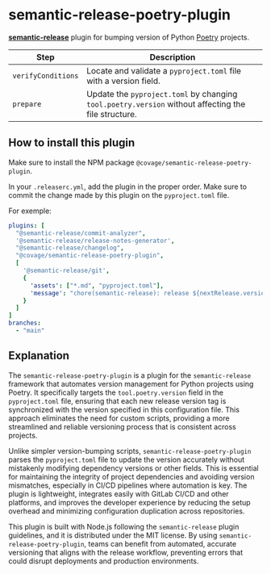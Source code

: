# semantic-release-poetry-plugin

[**semantic-release**](https://github.com/semantic-release/semantic-release) plugin for bumping version of Python [Poetry](https://python-poetry.org/) projects.

| Step               | Description                                                                                                 |
|--------------------|-------------------------------------------------------------------------------------------------------------|
| `verifyConditions` | Locate and validate a `pyproject.toml` file with a version field.                                           |
| `prepare`          | Update the `pyproject.toml` by changing `tool.poetry.version` without affecting the file structure.         | 

## How to install this plugin

Make sure to install the NPM package `@covage/semantic-release-poetry-plugin`.

In your `.releaserc.yml`, add the plugin in the proper order.
Make sure to commit the change made by this plugin on the `pyproject.toml` file.

For exemple:

```yaml
plugins: [
  "@semantic-release/commit-analyzer",
  '@semantic-release/release-notes-generator',
  "@semantic-release/changelog",
  "@covage/semantic-release-poetry-plugin",
  [
    '@semantic-release/git',
    {
      'assets': ["*.md", "pyproject.toml"],
      'message': "chore(semantic-release): release ${nextRelease.version}"
    }
  ]
]
branches:
  - "main"
```

## Explanation

The `semantic-release-poetry-plugin` is a plugin for the `semantic-release` framework that automates version management for Python projects using Poetry. It specifically targets the `tool.poetry.version` field in the `pyproject.toml` file, ensuring that each new release version tag is synchronized with the version specified in this configuration file. This approach eliminates the need for custom scripts, providing a more streamlined and reliable versioning process that is consistent across projects.

Unlike simpler version-bumping scripts, `semantic-release-poetry-plugin` parses the `pyproject.toml` file to update the version accurately without mistakenly modifying dependency versions or other fields. This is essential for maintaining the integrity of project dependencies and avoiding version mismatches, especially in CI/CD pipelines where automation is key. The plugin is lightweight, integrates easily with GitLab CI/CD and other platforms, and improves the developer experience by reducing the setup overhead and minimizing configuration duplication across repositories.

This plugin is built with Node.js following the `semantic-release` plugin guidelines, and it is distributed under the MIT license. By using `semantic-release-poetry-plugin`, teams can benefit from automated, accurate versioning that aligns with the release workflow, preventing errors that could disrupt deployments and production environments.

